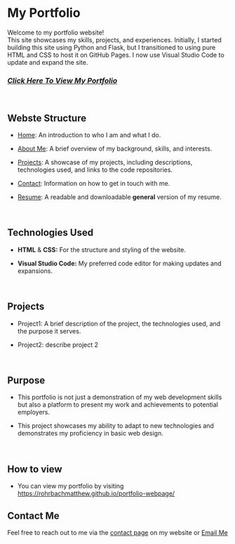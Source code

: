 # **My Portfolio**

Welcome to my portfolio website!  
This site showcases my skills, projects, and experiences. Initially, I started building this site using Python and Flask, but I transitioned to using pure HTML and CSS to host it on GitHub Pages. I now use Visual Studio Code to update and expand the site.

### [_Click Here To View My Portfolio_](https://rohrbachmatthew.github.io/portfolio-webpage/)

<br>

## **Webste Structure**

- [Home](https://rohrbachmatthew.github.io/portfolio-webpage/): An introduction to who I am and what I do.

- [About Me](https://rohrbachmatthew.github.io/portfolio-webpage/about_me.html): A brief overview of my background, skills, and interests.

- [Projects](https://rohrbachmatthew.github.io/portfolio-webpage/projects.html): A showcase of my projects, including descriptions, technologies used, and links to the code repositories.

- [Contact](https://rohrbachmatthew.github.io/portfolio-webpage/contact_me.html): Information on how to get in touch with me.

- [Resume](https://rohrbachmatthew.github.io/portfolio-webpage/resume.html): A readable and downloadable **general** version of my resume.

<br>

## **Technologies Used**

- **HTML** & **CSS:** For the structure and styling of the website.

- **Visual Studio Code:** My preferred code editor for making updates and expansions.

<br>

## **Projects**

- Project1: A brief description of the project, the technologies used, and the purpose it serves.

- Project2: describe project 2

<br>

## **Purpose**

- This portfolio is not just a demonstration of my web development skills but also a platform to present my work and achievements to potential employers.

- This project showcases my ability to adapt to new technologies and demonstrates my proficiency in basic web design.

<br>

## **How to view**

- You can view my portfolio by visiting https://rohrbachmatthew.github.io/portfolio-webpage/

## Contact Me

Feel free to reach out to me via the [contact page](https://rohrbachmatthew.github.io/portfolio-webpage/contact_me.html) on my website or [Email Me](mailto:rohrbachmatthew91@gmail.com)
